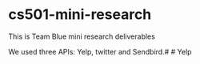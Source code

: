 # cs501-mini-research
<h>This is Team Blue mini research deliverables
  <p> We used three APIs: Yelp, twitter and Sendbird.#    
 # Yelp 
    
